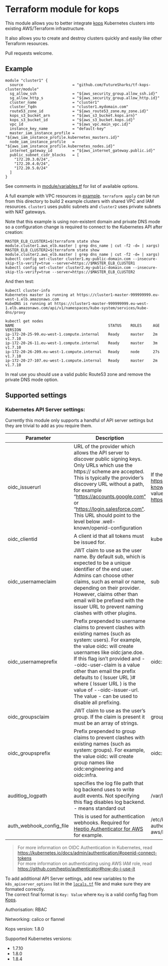 # Terraform module for kops

This module allows you to better integrate [kops](https://github.com/kubernetes/kops) Kubernetes clusters into existing AWS/Terraform infrastructure.

It also allows you to create and destroy clusters quickly and easily like other Terraform resources.

Pull requests welcome.

## Example

```hcl
module "cluster1" {
  source                      = "github.com/FutureSharks/tf-kops-cluster/module"
  sg_allow_ssh                = "${aws_security_group.allow_ssh.id}"
  sg_allow_http_s             = "${aws_security_group.allow_http.id}"
  cluster_name                = "cluster1"
  cluster_fqdn                = "cluster1.mydomain.com"
  route53_zone_id             = "${aws_route53_zone.my_zone.id}"
  kops_s3_bucket_arn          = "${aws_s3_bucket.kops.arn}"
  kops_s3_bucket_id           = "${aws_s3_bucket.kops.id}"
  vpc_id                      = "${aws_vpc.main_vpc.id}"
  instance_key_name           = "default-key"
  master_iam_instance_profile = "${aws_iam_instance_profile.kubernetes_masters.id}"
  node_iam_instance_profile   = "${aws_iam_instance_profile.kubernetes_nodes.id}"
  internet_gateway_id         = "${aws_internet_gateway.public.id}"
  public_subnet_cidr_blocks   = [
    "172.20.3.0/24",
    "172.20.4.0/24",
    "172.20.5.0/24"
  ]
}
```

See comments in [module/variables.tf](module/variables.tf) for list of available options.

A full example with VPC resources in [example](example). `terraform apply` can be run from this directory to build 2 example clusters with shared VPC and IAM resources. `cluster1` uses public subnets and `cluster2` uses private subnets with NAT gateways.

Note that this example is using non-existent domain and private DNS mode so a configuration change is required to connect to the Kubernetes API after creation:

```shell
MASTER_ELB_CLUSTER1=$(terraform state show module.cluster1.aws_elb.master | grep dns_name | cut -f2 -d= | xargs)
MASTER_ELB_CLUSTER2=$(terraform state show module.cluster2.aws_elb.master | grep dns_name | cut -f2 -d= | xargs)
kubectl config set-cluster cluster1.my-public-domain.com --insecure-skip-tls-verify=true --server=https://$MASTER_ELB_CLUSTER1
kubectl config set-cluster cluster2.my-public-domain.com --insecure-skip-tls-verify=true --server=https://$MASTER_ELB_CLUSTER2
```

And then test:

```shell
kubectl cluster-info
Kubernetes master is running at https://cluster1-master-999999999.eu-west-1.elb.amazonaws.com
KubeDNS is running at https://cluster1-master-999999999.eu-west-1.elb.amazonaws.com/api/v1/namespaces/kube-system/services/kube-dns/proxy

kubectl get nodes
NAME                                          STATUS    ROLES     AGE       VERSION
ip-172-20-25-99.eu-west-1.compute.internal    Ready     master    2m        v1.7.10
ip-172-20-26-11.eu-west-1.compute.internal    Ready     master    3m        v1.7.10
ip-172-20-26-209.eu-west-1.compute.internal   Ready     node      27s       v1.7.10
ip-172-20-27-107.eu-west-1.compute.internal   Ready     master    2m        v1.7.10
```

In real use you should use a valid public Route53 zone and remove the private DNS mode option.

## Supported settings

### Kubernetes API Server settings:
Currently this module only supports a handful of API server settings but they are trivial to add as you require them.

| Parameter | Description | Example |
| -------------- | --------------- | ------------ |
| oidc_issuerurl | 	URL of the provider which allows the API server to discover public signing keys. Only URLs which use the https:// scheme are accepted. This is typically the provider’s discovery URL without a path, for example “https://accounts.google.com” or “https://login.salesforce.com”. This URL should point to the level below .well-known/openid-configuration | If the discovery URL is https://accounts.google.com/.well-known/openid-configuration, the value should be https://accounts.google.com
| oidc_clientid | A client id that all tokens must be issued for. | kubernetes |
| oidc_usernameclaim | JWT claim to use as the user name. By default sub, which is expected to be a unique identifier of the end user. Admins can choose other claims, such as email or name, depending on their provider. However, claims other than email will be prefixed with the issuer URL to prevent naming clashes with other plugins. | sub |
| oidc_usernameprefix |Prefix prepended to username claims to prevent clashes with existing names (such as system: users). For example, the value oidc: will create usernames like oidc:jane.doe. If this flag isn’t provided and --oidc-user-claim is a value other than email the prefix defaults to ( Issuer URL )# where ( Issuer URL ) is the value of --oidc-issuer-url. The value - can be used to disable all prefixing.	 | oidc: |
| oidc_groupsclaim | JWT claim to use as the user’s group. If the claim is present it must be an array of strings.	 | groups |
| oidc_groupsprefix | Prefix prepended to group claims to prevent clashes with existing names (such as system: groups). For example, the value oidc: will create group names like oidc:engineering and oidc:infra.	 | oidc: |
| auditlog_logpath | specifies the log file path that log backend uses to write audit events. Not specifying this flag disables log backend. - means standard out | /var/log/audit |
| auth_webhook_config_file | This is used for authentication webhooks. Required for [Heptio Authenticator for AWS](https://github.com/heptio/authenticator) for example. | /etc/kubernetes/heptio-authenticator-aws/kubeconfig.yaml |

>For more information on OIDC Authentication in Kubernetes, read https://kubernetes.io/docs/admin/authentication/#openid-connect-tokens  
>For more information on authenticating using AWS IAM role, read https://github.com/heptio/authenticator#how-do-i-use-it

To add additional API Server settings, add new variables to the `k8s_apiserver_options` list in the  [`locals.tf`](https://github.com/FutureSharks/tf-kops-cluster/blob/master/module/locals.tf#L6) file and make sure they are formated correctly.  
The correct final format is
`Key: Value` where `Key` is a valid config flag from [Kops](https://github.com/kubernetes/kops/blob/master/docs/cluster_spec.md#kubeapiserver).


Authorisation: RBAC

Networking: calico or flannel

Kops version: 1.8.0

Supported Kubernetes versions:
  - 1.7.10
  - 1.8.0
  - 1.8.4
